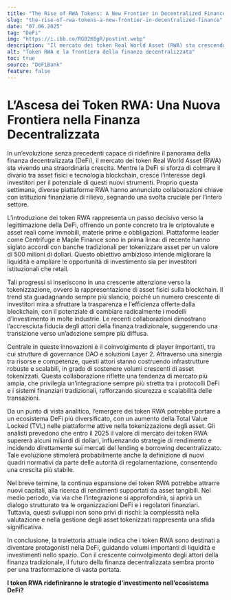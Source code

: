 ```yaml
---
title: "The Rise of RWA Tokens: A New Frontier in Decentralized Finance"
slug: "the-rise-of-rwa-tokens-a-new-frontier-in-decentralized-finance"
date: "07.06.2025"
tag: "DeFi"
img: "https://i.ibb.co/RG02K0gR/postint.webp"
description: "Il mercato dei token Real World Asset (RWA) sta crescendo rapidamente, portando nuove partnership tra DeFi e istituzioni finanziarie tradizionali, e potenzialmente rivoluzionando l’ecosistema decentralizzato degli investimenti."
alt: "Token RWA e la frontiera della finanza decentralizzata"
toc: true
source: "DeFiBank"
feature: false
---
```


# L’Ascesa dei Token RWA: Una Nuova Frontiera nella Finanza Decentralizzata

In un’evoluzione senza precedenti capace di ridefinire il panorama della finanza decentralizzata (DeFi), il mercato dei token Real World Asset (RWA) sta vivendo una straordinaria crescita. Mentre la DeFi si sforza di colmare il divario tra asset fisici e tecnologia blockchain, cresce l’interesse degli investitori per il potenziale di questi nuovi strumenti. Proprio questa settimana, diverse piattaforme RWA hanno annunciato collaborazioni chiave con istituzioni finanziarie di rilievo, segnando una svolta cruciale per l’intero settore.

L’introduzione dei token RWA rappresenta un passo decisivo verso la legittimazione della DeFi, offrendo un ponte concreto tra le criptovalute e asset reali come immobili, materie prime e obbligazioni. Piattaforme leader come Centrifuge e Maple Finance sono in prima linea: di recente hanno siglato accordi con banche tradizionali per tokenizzare asset per un valore di 500 milioni di dollari. Questo obiettivo ambizioso intende migliorare la liquidità e ampliare le opportunità di investimento sia per investitori istituzionali che retail.

Tali progressi si inseriscono in una crescente attenzione verso la tokenizzazione, ovvero la rappresentazione di asset fisici sulla blockchain. Il trend sta guadagnando sempre più slancio, poiché un numero crescente di investitori mira a sfruttare la trasparenza e l’efficienza offerte dalla blockchain, con il potenziale di cambiare radicalmente i modelli d’investimento in molte industrie. Le recenti collaborazioni dimostrano l’accresciuta fiducia degli attori della finanza tradizionale, suggerendo una transizione verso un’adozione sempre più diffusa.

Centrale in queste innovazioni è il coinvolgimento di player importanti, tra cui strutture di governance DAO e soluzioni Layer 2. Attraverso una sinergia tra risorse e competenze, questi attori stanno costruendo infrastrutture robuste e scalabili, in grado di sostenere volumi crescenti di asset tokenizzati. Questa collaborazione riflette una tendenza di mercato più ampia, che privilegia un’integrazione sempre più stretta tra i protocolli DeFi e i sistemi finanziari tradizionali, rafforzando sicurezza e scalabilità delle transazioni.

Da un punto di vista analitico, l’emergere dei token RWA potrebbe portare a un ecosistema DeFi più diversificato, con un aumento della Total Value Locked (TVL) nelle piattaforme attive nella tokenizzazione degli asset. Gli analisti prevedono che entro il 2025 il valore di mercato dei token RWA supererà alcuni miliardi di dollari, influenzando strategie di rendimento e incidendo direttamente sui mercati del lending e borrowing decentralizzato. Tale evoluzione stimolerà probabilmente anche la definizione di nuovi quadri normativi da parte delle autorità di regolamentazione, consentendo una crescita più stabile.

Nel breve termine, la continua espansione dei token RWA potrebbe attrarre nuovi capitali, alla ricerca di rendimenti supportati da asset tangibili. Nel medio periodo, via via che l’integrazione si approfondirà, si aprirà un dialogo strutturato tra le organizzazioni DeFi e i regolatori finanziari. Tuttavia, questi sviluppi non sono privi di rischi: la complessità nella valutazione e nella gestione degli asset tokenizzati rappresenta una sfida significativa.

In conclusione, la traiettoria attuale indica che i token RWA sono destinati a diventare protagonisti nella DeFi, guidando volumi importanti di liquidità e investimenti nello spazio. Con il crescente coinvolgimento degli attori della finanza tradizionale, il futuro della finanza decentralizzata sembra pronto per una trasformazione di vasta portata.

**I token RWA ridefiniranno le strategie d’investimento nell’ecosistema DeFi?**